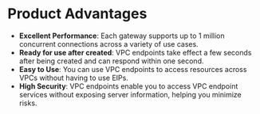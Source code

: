# Product Advantages<a name="vpcep_01_0002"></a>

-   **Excellent Performance**: Each gateway supports up to 1 million concurrent connections across a variety of use cases.
-   **Ready for use after created**: VPC endpoints take effect a few seconds after being created and can respond within one second.
-   **Easy to Use**: You can use VPC endpoints to access resources across VPCs without having to use EIPs.
-   **High Security**: VPC endpoints enable you to access VPC endpoint services without exposing server information, helping you minimize risks.

